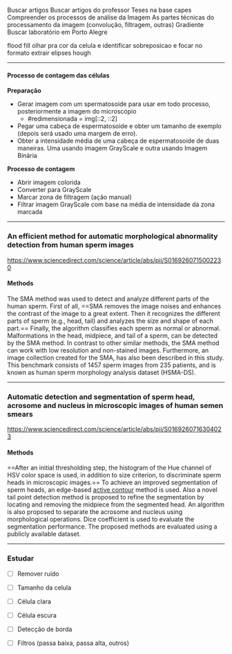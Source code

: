 Buscar artigos
Buscar artigos do professor
Teses na base capes
Compreender os processos de análise da Imagem
As partes técnicas do processamento da imagem (convolução, filtragem, outras)
Gradiente
Buscar laboratório em Porto Alegre

flood fill
olhar pra cor da celula e identificar sobreposicao e focar no formato
extrair elipses hough

--------------
#### Processo de contagem das células

**Preparação**
- Gerar imagem com um spermatosoide para usar em todo processo, posteriormente a imagem do microscópio
	- #redimensionada = img[::2, ::2]
- Pegar uma cabeça de espermatosoide e obter um tamanho de exemplo (depois será usado uma margem de erro).
- Obter a intensidade média de uma cabeça de espermatosoide de duas maneiras. Uma usando imagem GrayScale e outra usando Imagem Binária

**Processo de contagem**
- Abrir imagem colorida
- Converter para GrayScale
- Marcar zona de filtragem (ação manual)
- Filtrar imagem GrayScale com base na média de intensidade da zona marcada


---------------
### An efficient method for automatic morphological abnormality detection from human sperm images
https://www.sciencedirect.com/science/article/abs/pii/S0169260715002230
#### Methods
The SMA method was used to detect and analyze different parts of the human sperm. First of all, ==SMA removes the image noises and enhances the contrast of the image to a great extent. Then it recognizes the different parts of sperm (e.g., head, tail) and analyzes the size and shape of each part.== Finally, the algorithm classifies each sperm as normal or abnormal. Malformations in the head, midpiece, and tail of a sperm, can be detected by the SMA method. In contrast to other similar methods, the SMA method can work with low resolution and non-stained images. Furthermore, an image collection created for the SMA, has also been described in this study. This benchmark consists of 1457 sperm images from 235 patients, and is known as human sperm morphology analysis dataset (HSMA-DS).
__________________________
### Automatic detection and segmentation of sperm head, acrosome and nucleus in microscopic images of human semen smears
https://www.sciencedirect.com/science/article/abs/pii/S0169260716304023
#### Methods
==After an initial thresholding step, the histogram of the Hue channel of HSV color space is used, in addition to size criterion, to discriminate sperm heads in microscopic images.== To achieve an improved segmentation of sperm heads, an edge-based [active contour](https://www.sciencedirect.com/topics/computer-science/active-contour "Learn more about active contour from ScienceDirect's AI-generated Topic Pages") method is used. Also a novel tail point detection method is proposed to refine the segmentation by locating and removing the midpiece from the segmented head. An algorithm is also proposed to separate the acrosome and nucleus using morphological operations. Dice coefficient is used to evaluate the segmentation performance. The proposed methods are evaluated using a publicly available dataset.

______________

### Estudar
- [ ] Remover ruído
- [ ] Tamanho da celula
- [ ] Célula clara
- [ ] Célula escura
- [ ] Detecção de borda
- [ ] Filtros (passa baixa, passa alta, outros)
	